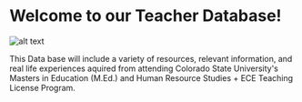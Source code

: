 <h1> Welcome to our Teacher Database! </h1>


![alt text](Extra-Resources/Photos/How-to-Set-Up-Your-Kindergarten-Classroom-Quickly.jpeg?raw=true)

This Data base will include a variety of resources, relevant information, and real life experiences aquired from attending Colorado State University's Masters in Education (M.Ed.) and Human Resource Studies + ECE Teaching License Program. 
